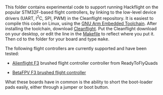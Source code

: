 This folder contains experimental code to support running Hackflight on the popular STM32F-based flight controllers,
by linking to the low-level device drivers (UART, I<sup>2</sup>C, SPI, PWM) in
the Cleanflight repository. It is easiest to compile this code on Linux, using
the [GNU Arm Embedded
Toolchain](https://developer.arm.com/open-source/gnu-toolchain/gnu-rm/downloads).
After installing the toolchain, download
[Cleanflight](https://github.com/cleanflight/cleanflight).  Put the Cleanflight
download on your desktop, or edit the line in the
[Makefile](https://github.com/simondlevy/Hackflight/blob/master/extras/stm32f/alienflightf3v1/Makefile#L26-L28)
to reflect where you put it. Then cd to the folder for your board and type
<tt>make</tt>.

The following flight controllers are currently supported and have been tested:

* [Alienflight F3](http://www.readytoflyquads.com/alien-f3-brushed-flight-controller) brushed flight controller
controller from ReadyToFlyQuads

* [BetaFPV F3 brushed flight controller](https://betafpv.com/products/betafpv-f3-evo-whoop-brushed-flight-controller-no-receiver-version)

What these boards have in common is the ability to short the boot-loader pads easily, either through a jumper
or boot button.  



